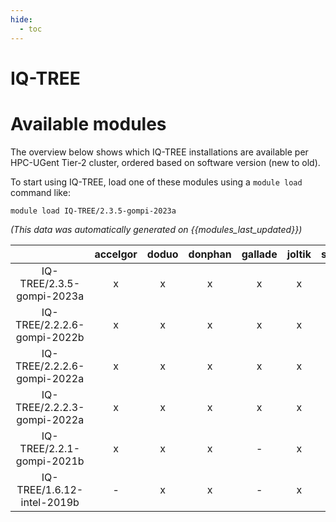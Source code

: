 ```yaml
---
hide:
  - toc
---
```


IQ-TREE
=======

# Available modules


The overview below shows which IQ-TREE installations are available per HPC-UGent Tier-2 cluster, ordered based on software version (new to old).

To start using IQ-TREE, load one of these modules using a `module load` command like:

```shell
module load IQ-TREE/2.3.5-gompi-2023a
```

*(This data was automatically generated on {{modules_last_updated}})*  

| |accelgor|doduo|donphan|gallade|joltik|shinx|skitty|
| :---: | :---: | :---: | :---: | :---: | :---: | :---: | :---: |
|IQ-TREE/2.3.5-gompi-2023a|x|x|x|x|x|-|-|
|IQ-TREE/2.2.2.6-gompi-2022b|x|x|x|x|x|-|-|
|IQ-TREE/2.2.2.6-gompi-2022a|x|x|x|x|x|-|-|
|IQ-TREE/2.2.2.3-gompi-2022a|x|x|x|x|x|-|-|
|IQ-TREE/2.2.1-gompi-2021b|x|x|x|-|x|-|-|
|IQ-TREE/1.6.12-intel-2019b|-|x|x|-|x|-|-|
